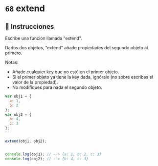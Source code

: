 # `68` extend

## 📝 Instrucciones

Escribe una función llamada "extend".

Dados dos objetos, "extend" añade propiedades del segundo objeto al primero.

Notas:
* Añade cualquier key que no esté en el primer objeto.
* Si el primer objeto ya tiene la key dada, ignóralo (no sobre escribas el valor de la propiedad).
* No modifiques para nada el segundo objeto.

```Javascript
var obj1 = {
  a: 1,
  b: 2
};
var obj2 = {
  b: 4,
  c: 3
};


extend(obj1, obj2);


console.log(obj1); // --> {a: 1, b: 2, c: 3}
console.log(obj2); // --> {b: 4, c: 3}
```